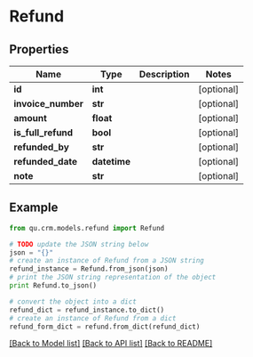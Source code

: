 # Refund


## Properties
Name | Type | Description | Notes
------------ | ------------- | ------------- | -------------
**id** | **int** |  | [optional] 
**invoice_number** | **str** |  | [optional] 
**amount** | **float** |  | [optional] 
**is_full_refund** | **bool** |  | [optional] 
**refunded_by** | **str** |  | [optional] 
**refunded_date** | **datetime** |  | [optional] 
**note** | **str** |  | [optional] 

## Example

```python
from qu.crm.models.refund import Refund

# TODO update the JSON string below
json = "{}"
# create an instance of Refund from a JSON string
refund_instance = Refund.from_json(json)
# print the JSON string representation of the object
print Refund.to_json()

# convert the object into a dict
refund_dict = refund_instance.to_dict()
# create an instance of Refund from a dict
refund_form_dict = refund.from_dict(refund_dict)
```
[[Back to Model list]](../README.md#documentation-for-models) [[Back to API list]](../README.md#documentation-for-api-endpoints) [[Back to README]](../README.md)


